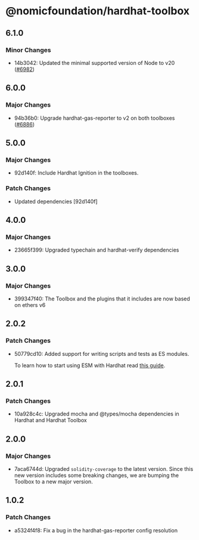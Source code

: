 # @nomicfoundation/hardhat-toolbox

## 6.1.0

### Minor Changes

- 14b3042: Updated the minimal supported version of Node to v20 ([#6982](https://github.com/NomicFoundation/hardhat/pull/6982))

## 6.0.0

### Major Changes

- 94b36b0: Upgrade hardhat-gas-reporter to v2 on both toolboxes ([#6886](https://github.com/NomicFoundation/hardhat/pull/6886))

## 5.0.0

### Major Changes

- 92d140f: Include Hardhat Ignition in the toolboxes.

### Patch Changes

- Updated dependencies [92d140f]

## 4.0.0

### Major Changes

- 23665f399: Upgraded typechain and hardhat-verify dependencies

## 3.0.0

### Major Changes

- 399347f40: The Toolbox and the plugins that it includes are now based on ethers v6

## 2.0.2

### Patch Changes

- 50779cd10: Added support for writing scripts and tests as ES modules.

  To learn how to start using ESM with Hardhat read [this guide](https://hardhat.org/hardhat-runner/docs/advanced/using-esm).

## 2.0.1

### Patch Changes

- 10a928c4c: Upgraded mocha and @types/mocha dependencies in Hardhat and Hardhat Toolbox

## 2.0.0

### Major Changes

- 7aca6744d: Upgraded `solidity-coverage` to the latest version. Since this new version includes some breaking changes, we are bumping the Toolbox to a new major version.

## 1.0.2

### Patch Changes

- a5324f4f8: Fix a bug in the hardhat-gas-reporter config resolution
